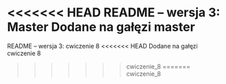 <<<<<<< HEAD
README – wersja 3: Master
Dodane na gałęzi master
=======
README – wersja 3: cwiczenie 8
<<<<<<< HEAD
Dodane na gałęzi cwiczenie 8
>>>>>>> cwiczenie_8
=======
>>>>>>> cwiczenie_8
